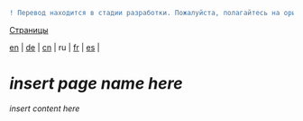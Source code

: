 ```diff
! Перевод находится в стадии разработки. Пожалуйста, полагайтесь на оригинальную версию на английском языке.
```

[Страницы](https://github.com/syncloud/docs/blob/master/ru/index.md#Страницы)

[en](https://github.com/syncloud/platform/wiki/FAQ) | 
[de](https://github.com/syncloud/docs/blob/master/de/content/FAQ.md) | 
[cn](https://github.com/syncloud/docs/blob/master/cn/content/FAQ.md) | 
ru | 
[fr](https://github.com/syncloud/docs/blob/master/fr/content/FAQ.md) | 
[es](https://github.com/syncloud/docs/blob/master/es/content/FAQ.md) | 

# *insert page name here*

*insert content here*
